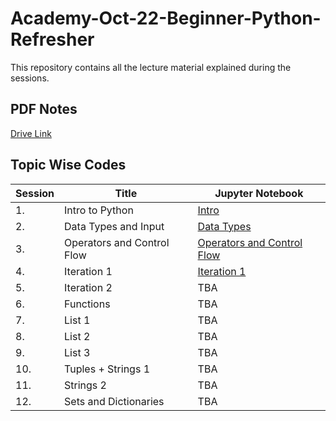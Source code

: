 # Academy-Oct-22-Beginner-Python-Refresher

This repository contains all the lecture material explained during the sessions.

## PDF Notes
[Drive Link](https://drive.google.com/drive/folders/1P5UGVlFt5m2PBzdFs7ojsDhJtsTELbXh?usp=sharing)

## Topic Wise Codes
| Session | Title | Jupyter Notebook |
|---------|-------|-------------|
| 1. | Intro to Python | [Intro](Intro.ipynb) |
| 2. | Data Types and Input | [Data Types](Lecture_1.ipynb) |
| 3. | Operators and Control Flow | [Operators and Control Flow](Lecture_2.ipynb) |
| 4. | Iteration 1 | [Iteration 1](Lecture_4.ipynb) |
| 5. | Iteration 2 | TBA |
| 6. | Functions | TBA |
| 7. | List 1 | TBA |
| 8. | List 2 | TBA |
| 9. | List 3 | TBA |
| 10. | Tuples + Strings 1 | TBA |
| 11. | Strings 2 | TBA |
| 12. | Sets and Dictionaries | TBA |
